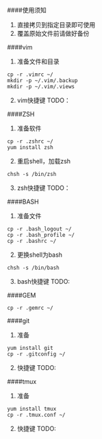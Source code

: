####使用须知
1. 直接拷贝到指定目录即可使用
2. 覆盖原始文件前请做好备份

####vim
1. 准备文件和目录
```shell
cp -r .vimrc ~/
mkdir -p ~/.vim/.backup
mkdir -p ~/.vim/.views
```
2. vim快捷键
TODO：

####ZSH
1. 准备软件
```shell
cp -r .zshrc ~/
yum install zsh
```
2. 重启shell，加载zsh
```shell
chsh -s /bin/zsh
```
3. zsh快捷键
TODO：

####BASH
1. 准备文件
```shell
cp -r .bash_logout ~/
cp -r .bash_profile ~/
cp -r .bashrc ~/
```
2. 更换shell为bash
```shell
chsh -s /bin/bash
```
3. bash快捷键
TODO:

####GEM
```shell
cp -r .gemrc ~/
```

####git
1. 准备
```shell
yum install git
cp -r .gitconfig ~/
```
2. 快捷键
TODO:

####tmux
1. 准备
```shell
yum install tmux
cp -r .tmux.conf ~/
```
2. 快捷键
TODO:
